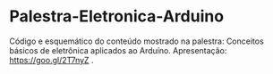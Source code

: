 # Palestra-Eletronica-Arduino
Código e esquemático do conteúdo mostrado na palestra: Conceitos básicos de eletrônica aplicados ao Arduíno.
Apresentação: https://goo.gl/2T7nyZ .